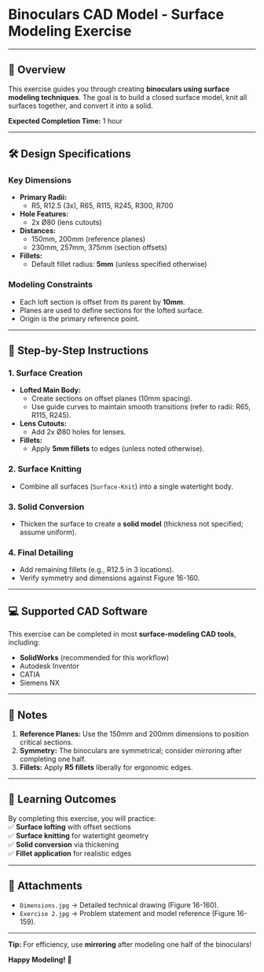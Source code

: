 # Binoculars CAD Model - Surface Modeling Exercise  

---

## 📌 Overview  
This exercise guides you through creating **binoculars using surface modeling techniques**. The goal is to build a closed surface model, knit all surfaces together, and convert it into a solid.  

**Expected Completion Time:** 1 hour  

---

## 🛠️ Design Specifications  
### **Key Dimensions**  
- **Primary Radii:**  
  - R5, R12.5 (3x), R65, R115, R245, R300, R700  
- **Hole Features:**  
  - 2x Ø80 (lens cutouts)  
- **Distances:**  
  - 150mm, 200mm (reference planes)  
  - 230mm, 257mm, 375mm (section offsets)  
- **Fillets:**  
  - Default fillet radius: **5mm** (unless specified otherwise)  

### **Modeling Constraints**  
- Each loft section is offset from its parent by **10mm**.  
- Planes are used to define sections for the lofted surface.  
- Origin is the primary reference point.  

---

## 📝 Step-by-Step Instructions  

### **1. Surface Creation**  
- **Lofted Main Body:**  
  - Create sections on offset planes (10mm spacing).  
  - Use guide curves to maintain smooth transitions (refer to radii: R65, R115, R245).  
- **Lens Cutouts:**  
  - Add 2x Ø80 holes for lenses.  
- **Fillets:**  
  - Apply **5mm fillets** to edges (unless noted otherwise).  

### **2. Surface Knitting**  
- Combine all surfaces (`Surface-Knit`) into a single watertight body.  

### **3. Solid Conversion**  
- Thicken the surface to create a **solid model** (thickness not specified; assume uniform).  

### **4. Final Detailing**  
- Add remaining fillets (e.g., R12.5 in 3 locations).  
- Verify symmetry and dimensions against Figure 16-160.  

---

## 💻 Supported CAD Software  
This exercise can be completed in most **surface-modeling CAD tools**, including:  
- **SolidWorks** (recommended for this workflow)  
- Autodesk Inventor  
- CATIA  
- Siemens NX  

---

## 📌 Notes  
1. **Reference Planes:** Use the 150mm and 200mm dimensions to position critical sections.  
2. **Symmetry:** The binoculars are symmetrical; consider mirroring after completing one half.  
3. **Fillets:** Apply **R5 fillets** liberally for ergonomic edges.  

---

## 🎯 Learning Outcomes  
By completing this exercise, you will practice:  
✅ **Surface lofting** with offset sections  
✅ **Surface knitting** for watertight geometry  
✅ **Solid conversion** via thickening  
✅ **Fillet application** for realistic edges  

---

## 📂 Attachments  
- `Dimensions.jpg` → Detailed technical drawing (Figure 16-160).  
- `Exercise 2.jpg` → Problem statement and model reference (Figure 16-159).  

---

**Tip:** For efficiency, use **mirroring** after modeling one half of the binoculars!  

**Happy Modeling!** 🔧
